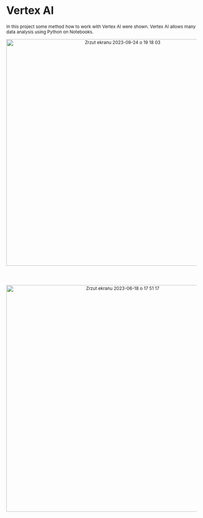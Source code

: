 # Vertex AI

<sub/>
In this project some method how to work with Vertex AI were shown. Vertex AI allows many data analysis using Python on Notebooks. 

<p align="center">
<img width="600" alt="Zrzut ekranu 2023-09-24 o 19 18 03" src="https://github.com/eda6767/Vertex_AI/assets/102791467/cb69806c-0b10-4681-a899-e6f1dc3088f5">
</p>
</br>




</br>
<p align="center">
<img width="600" alt="Zrzut ekranu 2023-06-18 o 17 51 17" src="https://github.com/eda6767/Vertex_AI/assets/102791467/f2f630d2-617f-42d1-8d05-cbe9e883df76">
</p>
